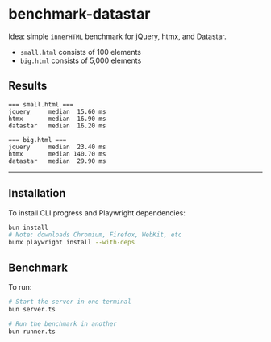 # benchmark-datastar

Idea: simple `innerHTML` benchmark for jQuery, htmx, and Datastar.

- `small.html` consists of 100 elements
- `big.html` consists of 5,000 elements

## Results

```
=== small.html ===
jquery     median  15.60 ms
htmx       median  16.90 ms
datastar   median  16.20 ms

=== big.html ===
jquery     median  23.40 ms
htmx       median 140.70 ms
datastar   median  29.90 ms
```

---

## Installation

To install CLI progress and Playwright dependencies:

```bash
bun install
# Note: downloads Chromium, Firefox, WebKit, etc
bunx playwright install --with-deps
```

## Benchmark

To run:

```bash
# Start the server in one terminal
bun server.ts

# Run the benchmark in another
bun runner.ts
```
